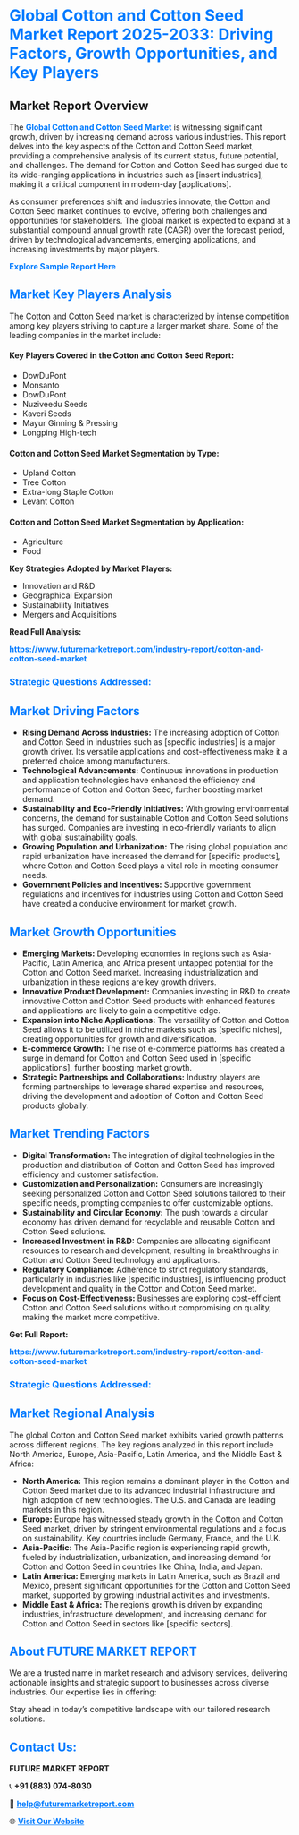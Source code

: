 <h1 style="color: #007BFF;">Global Cotton and Cotton Seed Market Report 2025-2033: Driving Factors, Growth Opportunities, and Key Players</h1>

<section id="overview">
<h2>Market Report Overview</h2>
<p>The <a href="https://www.futuremarketreport.com/industry-report/cotton-and-cotton-seed-market" style="color: #007BFF; text-decoration: none;"><strong>Global Cotton and Cotton Seed Market</strong></a> is witnessing significant growth, driven by increasing demand across various industries. This report delves into the key aspects of the Cotton and Cotton Seed market, providing a comprehensive analysis of its current status, future potential, and challenges. The demand for Cotton and Cotton Seed has surged due to its wide-ranging applications in industries such as [insert industries], making it a critical component in modern-day [applications].</p>
<p>As consumer preferences shift and industries innovate, the Cotton and Cotton Seed market continues to evolve, offering both challenges and opportunities for stakeholders. The global market is expected to expand at a substantial compound annual growth rate (CAGR) over the forecast period, driven by technological advancements, emerging applications, and increasing investments by major players.</p>
</section>

<section id="overview">
<p><a href="https://www.futuremarketreport.com/request-sample/reportId=29161" style="color: #007BFF; text-decoration: none;"><strong>Explore Sample Report Here</strong></a></p>
</section>

<section id="key-players">
<h2 style="color: #007BFF;">Market Key Players Analysis</h2>
<p>The Cotton and Cotton Seed market is characterized by intense competition among key players striving to capture a larger market share. Some of the leading companies in the market include:</p>
<h4>Key Players Covered in the Cotton and Cotton Seed Report:</h4>
<ul><li>DowDuPont</li><li>Monsanto</li><li>DowDuPont</li><li>Nuziveedu Seeds</li><li>Kaveri Seeds</li><li>Mayur Ginning &amp; Pressing</li><li>Longping High-tech</li></ul>
<h4>Cotton and Cotton Seed Market Segmentation by Type:</h4>
<ul><li>Upland Cotton</li><li>Tree Cotton</li><li>Extra-long Staple Cotton</li><li>Levant Cotton</li></ul>

<h4>Cotton and Cotton Seed Market Segmentation by Application:</h4>
<ul><li>Agriculture</li><li>Food</li></ul>
<p><strong>Key Strategies Adopted by Market Players:</strong></p>
<ul>
<li>Innovation and R&D</li>
<li>Geographical Expansion</li>
<li>Sustainability Initiatives</li>
<li>Mergers and Acquisitions</li>
</ul>
</section>

<section>
<p><strong>Read Full Analysis: </strong></p><a href="https://www.futuremarketreport.com/industry-report/cotton-and-cotton-seed-market" style="color: #007BFF; text-decoration: none;"><strong>https://www.futuremarketreport.com/industry-report/cotton-and-cotton-seed-market</strong></a>
<h3 style="color: #007BFF;">Strategic Questions Addressed:</h3>
</section>

<section id="driving-factors">
<h2 style="color: #007BFF;">Market Driving Factors</h2>
<ul>
<li><strong>Rising Demand Across Industries:</strong> The increasing adoption of Cotton and Cotton Seed in industries such as [specific industries] is a major growth driver. Its versatile applications and cost-effectiveness make it a preferred choice among manufacturers.</li>
<li><strong>Technological Advancements:</strong> Continuous innovations in production and application technologies have enhanced the efficiency and performance of Cotton and Cotton Seed, further boosting market demand.</li>
<li><strong>Sustainability and Eco-Friendly Initiatives:</strong> With growing environmental concerns, the demand for sustainable Cotton and Cotton Seed solutions has surged. Companies are investing in eco-friendly variants to align with global sustainability goals.</li>
<li><strong>Growing Population and Urbanization:</strong> The rising global population and rapid urbanization have increased the demand for [specific products], where Cotton and Cotton Seed plays a vital role in meeting consumer needs.</li>
<li><strong>Government Policies and Incentives:</strong> Supportive government regulations and incentives for industries using Cotton and Cotton Seed have created a conducive environment for market growth.</li>
</ul>
</section>

<section id="growth-opportunities">
<h2 style="color: #007BFF;">Market Growth Opportunities</h2>
<ul>
<li><strong>Emerging Markets:</strong> Developing economies in regions such as Asia-Pacific, Latin America, and Africa present untapped potential for the Cotton and Cotton Seed market. Increasing industrialization and urbanization in these regions are key growth drivers.</li>
<li><strong>Innovative Product Development:</strong> Companies investing in R&D to create innovative Cotton and Cotton Seed products with enhanced features and applications are likely to gain a competitive edge.</li>
<li><strong>Expansion into Niche Applications:</strong> The versatility of Cotton and Cotton Seed allows it to be utilized in niche markets such as [specific niches], creating opportunities for growth and diversification.</li>
<li><strong>E-commerce Growth:</strong> The rise of e-commerce platforms has created a surge in demand for Cotton and Cotton Seed used in [specific applications], further boosting market growth.</li>
<li><strong>Strategic Partnerships and Collaborations:</strong> Industry players are forming partnerships to leverage shared expertise and resources, driving the development and adoption of Cotton and Cotton Seed products globally.</li>
</ul>
</section>

<section id="trending-factors">
<h2 style="color: #007BFF;">Market Trending Factors</h2>
<ul>
<li><strong>Digital Transformation:</strong> The integration of digital technologies in the production and distribution of Cotton and Cotton Seed has improved efficiency and customer satisfaction.</li>
<li><strong>Customization and Personalization:</strong> Consumers are increasingly seeking personalized Cotton and Cotton Seed solutions tailored to their specific needs, prompting companies to offer customizable options.</li>
<li><strong>Sustainability and Circular Economy:</strong> The push towards a circular economy has driven demand for recyclable and reusable Cotton and Cotton Seed solutions.</li>
<li><strong>Increased Investment in R&D:</strong> Companies are allocating significant resources to research and development, resulting in breakthroughs in Cotton and Cotton Seed technology and applications.</li>
<li><strong>Regulatory Compliance:</strong> Adherence to strict regulatory standards, particularly in industries like [specific industries], is influencing product development and quality in the Cotton and Cotton Seed market.</li>
<li><strong>Focus on Cost-Effectiveness:</strong> Businesses are exploring cost-efficient Cotton and Cotton Seed solutions without compromising on quality, making the market more competitive.</li>
</ul>
</section>

<section>
<p><strong>Get Full Report: </strong></p><a href="https://www.futuremarketreport.com/industry-report/cotton-and-cotton-seed-market" style="color: #007BFF; text-decoration: none;"><strong>https://www.futuremarketreport.com/industry-report/cotton-and-cotton-seed-market</strong></a>
<h3 style="color: #007BFF;">Strategic Questions Addressed:</h3>
</section>


<section id="regional-analysis">
<h2 style="color: #007BFF;">Market Regional Analysis</h2>
<p>The global Cotton and Cotton Seed market exhibits varied growth patterns across different regions. The key regions analyzed in this report include North America, Europe, Asia-Pacific, Latin America, and the Middle East & Africa:</p>
<ul>
<li><strong>North America:</strong> This region remains a dominant player in the Cotton and Cotton Seed market due to its advanced industrial infrastructure and high adoption of new technologies. The U.S. and Canada are leading markets in this region.</li>
<li><strong>Europe:</strong> Europe has witnessed steady growth in the Cotton and Cotton Seed market, driven by stringent environmental regulations and a focus on sustainability. Key countries include Germany, France, and the U.K.</li>
<li><strong>Asia-Pacific:</strong> The Asia-Pacific region is experiencing rapid growth, fueled by industrialization, urbanization, and increasing demand for Cotton and Cotton Seed in countries like China, India, and Japan.</li>
<li><strong>Latin America:</strong> Emerging markets in Latin America, such as Brazil and Mexico, present significant opportunities for the Cotton and Cotton Seed market, supported by growing industrial activities and investments.</li>
<li><strong>Middle East & Africa:</strong> The region’s growth is driven by expanding industries, infrastructure development, and increasing demand for Cotton and Cotton Seed in sectors like [specific sectors].</li>
</ul>
</section>

<footer>
<h2 style="color: #007BFF;">About FUTURE MARKET REPORT</h2>
<p>We are a trusted name in market research and advisory services, delivering actionable insights and strategic support to businesses across diverse industries. Our expertise lies in offering:</p>

<p>Stay ahead in today’s competitive landscape with our tailored research solutions.</p>

<h2 style="color: #007BFF;">Contact Us:</h2>
<p><strong>FUTURE MARKET REPORT</strong></p>
<p>📞 <strong>+91 (883) 074-8030</strong></p>
<p>📧 <strong><a href="mailto:help@futuremarketreport.com" style="color: #007BFF;">help@futuremarketreport.com</a></strong></p>
<p>🌐 <strong><a href="https://www.futuremarketreport.com/" style="color: #007BFF;">Visit Our Website</a></strong></p>
</footer>